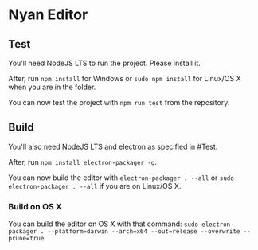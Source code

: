 # Nyan Editor
## Test
You'll need NodeJS LTS to run the project. Please install it.

After, run `npm install` for Windows or `sudo npm install` for Linux/OS X when you are in the folder.

You can now test the project with `npm run test` from the repository.
## Build
You'll also need NodeJS LTS and electron as specified in #Test.

After, run `npm install electron-packager -g`.

You can now build the editor with `electron-packager . --all` or `sudo electron-packager . --all` if you are on Linux/OS X.

### Build on OS X
You can build the editor on OS X with that command: `sudo electron-packager . --platform=darwin --arch=x64 --out=release --overwrite --prune=true`
